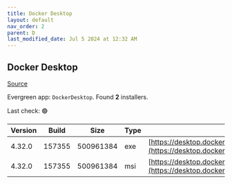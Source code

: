```yaml
---
title: Docker Desktop
layout: default
nav_order: 2
parent: D
last_modified_date: Jul 5 2024 at 12:32 AM
---
```


## Docker Desktop

[Source](https://www.docker.com/products/docker-desktop/)

Evergreen app: `DockerDesktop`. Found **2** installers.

Last check: 🟢

| Version | Build  | Size      | Type | URI                                                                                                                                                                    |
| ------- | ------ | --------- | ---- | ---------------------------------------------------------------------------------------------------------------------------------------------------------------------- |
| 4.32.0  | 157355 | 500961384 | exe  | [https://desktop.docker.com/win/main/amd64/157355/Docker%20Desktop%20Installer.exe](https://desktop.docker.com/win/main/amd64/157355/Docker%20Desktop%20Installer.exe) |
| 4.32.0  | 157355 | 500961384 | msi  | [https://desktop.docker.com/win/main/amd64/157355/DockerDesktop.msi](https://desktop.docker.com/win/main/amd64/157355/DockerDesktop.msi)                               |
